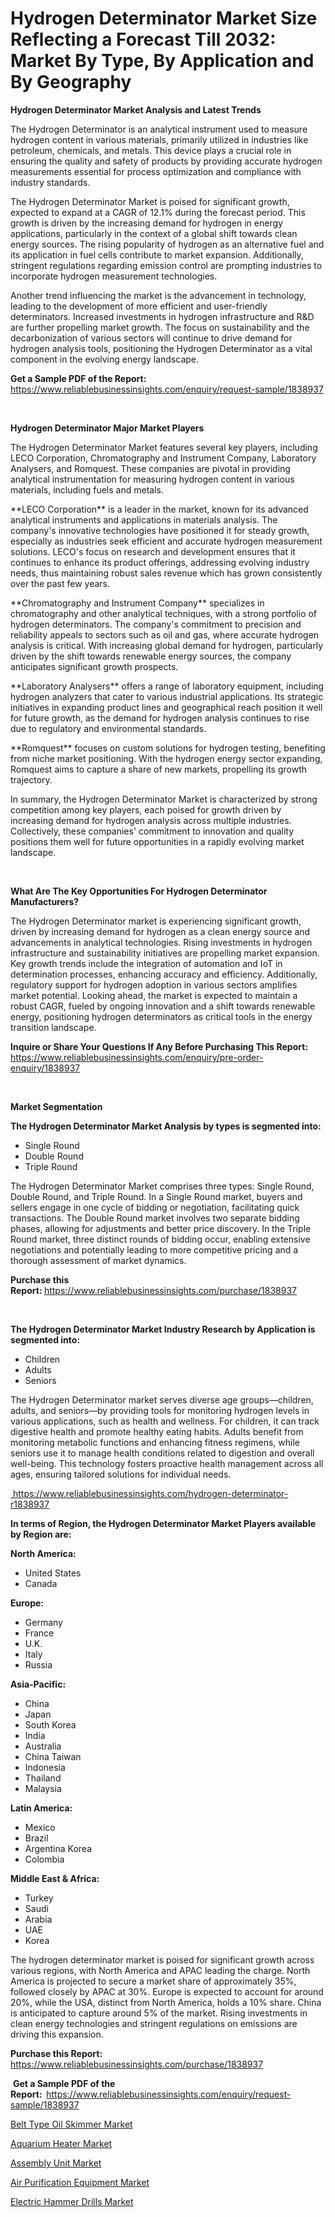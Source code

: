 <p><h1>Hydrogen Determinator Market Size Reflecting a Forecast Till 2032: Market By Type, By Application and By Geography</h1></p><p><strong>Hydrogen Determinator Market Analysis and Latest Trends</strong></p>
<p><p>The Hydrogen Determinator is an analytical instrument used to measure hydrogen content in various materials, primarily utilized in industries like petroleum, chemicals, and metals. This device plays a crucial role in ensuring the quality and safety of products by providing accurate hydrogen measurements essential for process optimization and compliance with industry standards.</p><p>The Hydrogen Determinator Market is poised for significant growth, expected to expand at a CAGR of 12.1% during the forecast period. This growth is driven by the increasing demand for hydrogen in energy applications, particularly in the context of a global shift towards clean energy sources. The rising popularity of hydrogen as an alternative fuel and its application in fuel cells contribute to market expansion. Additionally, stringent regulations regarding emission control are prompting industries to incorporate hydrogen measurement technologies.</p><p>Another trend influencing the market is the advancement in technology, leading to the development of more efficient and user-friendly determinators. Increased investments in hydrogen infrastructure and R&D are further propelling market growth. The focus on sustainability and the decarbonization of various sectors will continue to drive demand for hydrogen analysis tools, positioning the Hydrogen Determinator as a vital component in the evolving energy landscape.</p></p>
<p><strong>Get a Sample PDF of the Report:&nbsp;</strong> <a href="https://www.reliablebusinessinsights.com/enquiry/request-sample/1838937?utm_campaign=1847&utm_medium=2&utm_source=Github&utm_content=ia&utm_term=19022025&utm_id=hydrogen-determinator">https://www.reliablebusinessinsights.com/enquiry/request-sample/1838937</a></p>
<p>&nbsp;</p>
<p><strong>Hydrogen Determinator Major Market Players</strong></p>
<p><p>The Hydrogen Determinator Market features several key players, including LECO Corporation, Chromatography and Instrument Company, Laboratory Analysers, and Romquest. These companies are pivotal in providing analytical instrumentation for measuring hydrogen content in various materials, including fuels and metals.</p><p>**LECO Corporation** is a leader in the market, known for its advanced analytical instruments and applications in materials analysis. The company's innovative technologies have positioned it for steady growth, especially as industries seek efficient and accurate hydrogen measurement solutions. LECO's focus on research and development ensures that it continues to enhance its product offerings, addressing evolving industry needs, thus maintaining robust sales revenue which has grown consistently over the past few years.</p><p>**Chromatography and Instrument Company** specializes in chromatography and other analytical techniques, with a strong portfolio of hydrogen determinators. The company's commitment to precision and reliability appeals to sectors such as oil and gas, where accurate hydrogen analysis is critical. With increasing global demand for hydrogen, particularly driven by the shift towards renewable energy sources, the company anticipates significant growth prospects.</p><p>**Laboratory Analysers** offers a range of laboratory equipment, including hydrogen analyzers that cater to various industrial applications. Its strategic initiatives in expanding product lines and geographical reach position it well for future growth, as the demand for hydrogen analysis continues to rise due to regulatory and environmental standards.</p><p>**Romquest** focuses on custom solutions for hydrogen testing, benefiting from niche market positioning. With the hydrogen energy sector expanding, Romquest aims to capture a share of new markets, propelling its growth trajectory.</p><p>In summary, the Hydrogen Determinator Market is characterized by strong competition among key players, each poised for growth driven by increasing demand for hydrogen analysis across multiple industries. Collectively, these companies' commitment to innovation and quality positions them well for future opportunities in a rapidly evolving market landscape.</p></p>
<p>&nbsp;</p>
<p><strong>What Are The Key Opportunities For Hydrogen Determinator Manufacturers?</strong></p>
<p><p>The Hydrogen Determinator market is experiencing significant growth, driven by increasing demand for hydrogen as a clean energy source and advancements in analytical technologies. Rising investments in hydrogen infrastructure and sustainability initiatives are propelling market expansion. Key growth trends include the integration of automation and IoT in determination processes, enhancing accuracy and efficiency. Additionally, regulatory support for hydrogen adoption in various sectors amplifies market potential. Looking ahead, the market is expected to maintain a robust CAGR, fueled by ongoing innovation and a shift towards renewable energy, positioning hydrogen determinators as critical tools in the energy transition landscape.</p></p>
<p><strong>Inquire or Share Your Questions If Any Before Purchasing This Report:</strong> <a href="https://www.reliablebusinessinsights.com/enquiry/pre-order-enquiry/1838937?utm_campaign=1847&utm_medium=2&utm_source=Github&utm_content=ia&utm_term=19022025&utm_id=hydrogen-determinator">https://www.reliablebusinessinsights.com/enquiry/pre-order-enquiry/1838937</a></p>
<p>&nbsp;</p>
<p><strong>Market Segmentation</strong></p>
<p><strong>The Hydrogen Determinator Market Analysis by types is segmented into:</strong></p>
<p><ul><li>Single Round</li><li>Double Round</li><li>Triple Round</li></ul></p>
<p><p>The Hydrogen Determinator Market comprises three types: Single Round, Double Round, and Triple Round. In a Single Round market, buyers and sellers engage in one cycle of bidding or negotiation, facilitating quick transactions. The Double Round market involves two separate bidding phases, allowing for adjustments and better price discovery. In the Triple Round market, three distinct rounds of bidding occur, enabling extensive negotiations and potentially leading to more competitive pricing and a thorough assessment of market dynamics.</p></p>
<p><strong>Purchase this Report:&nbsp;</strong><a href="https://www.reliablebusinessinsights.com/purchase/1838937?utm_campaign=1847&utm_medium=2&utm_source=Github&utm_content=ia&utm_term=19022025&utm_id=hydrogen-determinator">https://www.reliablebusinessinsights.com/purchase/1838937</a></p>
<p>&nbsp;</p>
<p><strong>The Hydrogen Determinator Market Industry Research by Application is segmented into:</strong></p>
<p><ul><li>Children</li><li>Adults</li><li>Seniors</li></ul></p>
<p><p>The Hydrogen Determinator market serves diverse age groups—children, adults, and seniors—by providing tools for monitoring hydrogen levels in various applications, such as health and wellness. For children, it can track digestive health and promote healthy eating habits. Adults benefit from monitoring metabolic functions and enhancing fitness regimens, while seniors use it to manage health conditions related to digestion and overall well-being. This technology fosters proactive health management across all ages, ensuring tailored solutions for individual needs.</p></p>
<p><a href="https://www.reliablebusinessinsights.com/hydrogen-determinator-r1838937?utm_campaign=1847&utm_medium=2&utm_source=Github&utm_content=ia&utm_term=19022025&utm_id=hydrogen-determinator">&nbsp;https://www.reliablebusinessinsights.com/hydrogen-determinator-r1838937</a></p>
<p><strong>In terms of Region, the Hydrogen Determinator Market Players available by Region are:</strong></p>
<p>
    <p> <strong> North America: </strong>
        <ul>
            <li>United States</li>
            <li>Canada</li>
        </ul>
        </p> 
    <p> <strong> Europe: </strong>
        <ul>
            <li>Germany</li>
            <li>France</li>
            <li>U.K.</li>
            <li>Italy</li>
            <li>Russia</li>
        </ul>
        </p> 
    <p> <strong> Asia-Pacific: </strong>
        <ul>
            <li>China</li>
            <li>Japan</li>
            <li>South Korea</li>
            <li>India</li>
            <li>Australia</li>
            <li>China Taiwan</li>
            <li>Indonesia</li>
            <li>Thailand</li>
            <li>Malaysia</li>
        </ul>
        </p> 
    <p> <strong> Latin America: </strong>
        <ul>
            <li>Mexico</li>
            <li>Brazil</li>
            <li>Argentina Korea</li>
            <li>Colombia</li>
        </ul>
        </p> 
    <p> <strong> Middle East & Africa: </strong>
        <ul>
            <li>Turkey</li>
            <li>Saudi</li>
            <li>Arabia</li>
            <li>UAE</li>
            <li>Korea</li>
        </ul>
    </p>
    </p>
<p><p>The hydrogen determinator market is poised for significant growth across various regions, with North America and APAC leading the charge. North America is projected to secure a market share of approximately 35%, followed closely by APAC at 30%. Europe is expected to account for around 20%, while the USA, distinct from North America, holds a 10% share. China is anticipated to capture around 5% of the market. Rising investments in clean energy technologies and stringent regulations on emissions are driving this expansion.</p></p>
<p><strong>Purchase this Report: </strong><a href="https://www.reliablebusinessinsights.com/purchase/1838937?utm_campaign=1847&utm_medium=2&utm_source=Github&utm_content=ia&utm_term=19022025&utm_id=hydrogen-determinator">https://www.reliablebusinessinsights.com/purchase/1838937</a></p>
<p>&nbsp;<strong>Get a Sample PDF of the Report:&nbsp;&nbsp;</strong><a href="https://www.reliablebusinessinsights.com/enquiry/request-sample/1838937?utm_campaign=1847&utm_medium=2&utm_source=Github&utm_content=ia&utm_term=19022025&utm_id=hydrogen-determinator">https://www.reliablebusinessinsights.com/enquiry/request-sample/1838937</a></p>
<p><strong></strong></p>
<p><p><a href="https://github.com/tjoensfibich/Market-Research-Report-List-1/blob/main/belt-type-oil-skimmer-market.md?utm_campaign=1847&utm_medium=2&utm_source=Github&utm_content=ia&utm_term=19022025&utm_id=hydrogen-determinator">Belt Type Oil Skimmer Market</a></p><p><a href="https://github.com/awalinfucci/Market-Research-Report-List-1/blob/main/aquarium-heater-market.md?utm_campaign=1847&utm_medium=2&utm_source=Github&utm_content=ia&utm_term=19022025&utm_id=hydrogen-determinator">Aquarium Heater Market</a></p><p><a href="https://github.com/iceknahomi/Market-Research-Report-List-1/blob/main/assembly-unit-market.md?utm_campaign=1847&utm_medium=2&utm_source=Github&utm_content=ia&utm_term=19022025&utm_id=hydrogen-determinator">Assembly Unit Market</a></p><p><a href="https://github.com/bezdanteniz/Market-Research-Report-List-1/blob/main/air-purification-equipment-market.md?utm_campaign=1847&utm_medium=2&utm_source=Github&utm_content=ia&utm_term=19022025&utm_id=hydrogen-determinator">Air Purification Equipment Market</a></p><p><a href="https://github.com/sissalgamd/Market-Research-Report-List-1/blob/main/electric-hammer-drills-market.md?utm_campaign=1847&utm_medium=2&utm_source=Github&utm_content=ia&utm_term=19022025&utm_id=hydrogen-determinator">Electric Hammer Drills Market</a></p></p>